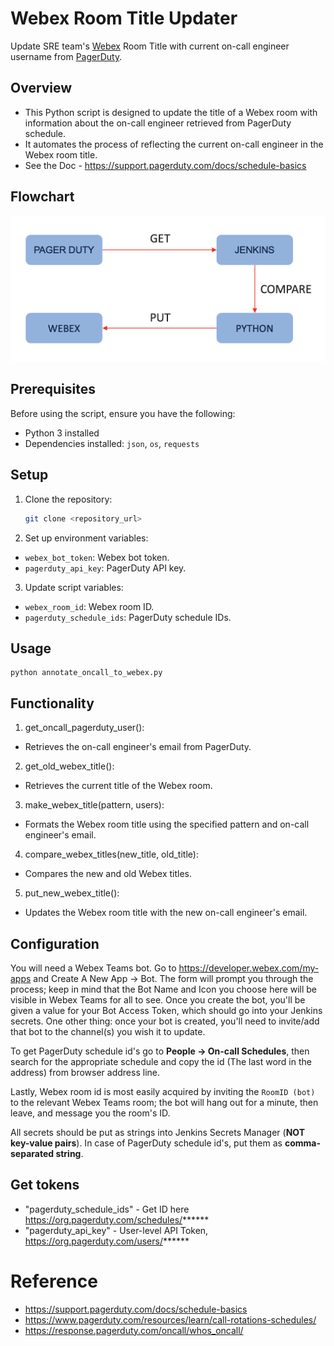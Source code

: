# Webex Room Title Updater
Update SRE team's [Webex](https://web.webex.com/spaces/) Room Title with current on-call engineer username from [PagerDuty](https://www.pagerduty.com/).

## Overview

- This Python script is designed to update the title of a Webex room with information about the on-call engineer retrieved from PagerDuty schedule. 
- It automates the process of reflecting the current on-call engineer in the Webex room title.
- See the Doc - https://support.pagerduty.com/docs/schedule-basics

## Flowchart
![Flowchart_oncall_engineer.png](Flowchart_oncall_engineer.png)

## Prerequisites

Before using the script, ensure you have the following:

- Python 3 installed
- Dependencies installed: `json`, `os`, `requests`

## Setup

1. Clone the repository:
   ```bash
   git clone <repository_url>
   ```
2. Set up environment variables:
- `webex_bot_token`: Webex bot token.
- `pagerduty_api_key`: PagerDuty API key.

3. Update script variables:
- `webex_room_id`: Webex room ID.
- `pagerduty_schedule_ids`: PagerDuty schedule IDs.

## Usage
```
python annotate_oncall_to_webex.py
```

## Functionality

1. get_oncall_pagerduty_user():
- Retrieves the on-call engineer's email from PagerDuty.
2. get_old_webex_title():
- Retrieves the current title of the Webex room.
3. make_webex_title(pattern, users):
- Formats the Webex room title using the specified pattern and on-call engineer's email.
4. compare_webex_titles(new_title, old_title):
- Compares the new and old Webex titles.
5. put_new_webex_title():
- Updates the Webex room title with the new on-call engineer's email.

## Configuration
You will need a Webex Teams bot. Go to https://developer.webex.com/my-apps and
Create A New App -> Bot. The form will prompt you through the process; keep in
mind that the Bot Name and Icon you choose here will be visible in Webex Teams
for all to see. Once you create the bot, you'll be given a value for your Bot
Access Token, which should go into your Jenkins secrets. One
other thing: once your bot is created, you'll need to invite/add that bot to
the channel(s) you wish it to update.

To get PagerDuty schedule id's go to **People -> On-call Schedules**,
then search for the appropriate schedule and copy the id (The last word in the address) from browser address line.

Lastly, Webex room id is most easily acquired by inviting the `RoomID (bot)` to
the relevant Webex Teams room; the bot will hang out for a minute, then leave,
and message you the room's ID.

All secrets should be put as strings into Jenkins Secrets Manager (**NOT key-value pairs**).
In case of PagerDuty schedule id's, put them as **comma-separated string**.

## Get tokens
- "pagerduty_schedule_ids" - Get ID here https://org.pagerduty.com/schedules/******
- "pagerduty_api_key" - User-level API Token, https://org.pagerduty.com/users/******

# Reference
- https://support.pagerduty.com/docs/schedule-basics
- https://www.pagerduty.com/resources/learn/call-rotations-schedules/
- https://response.pagerduty.com/oncall/whos_oncall/

